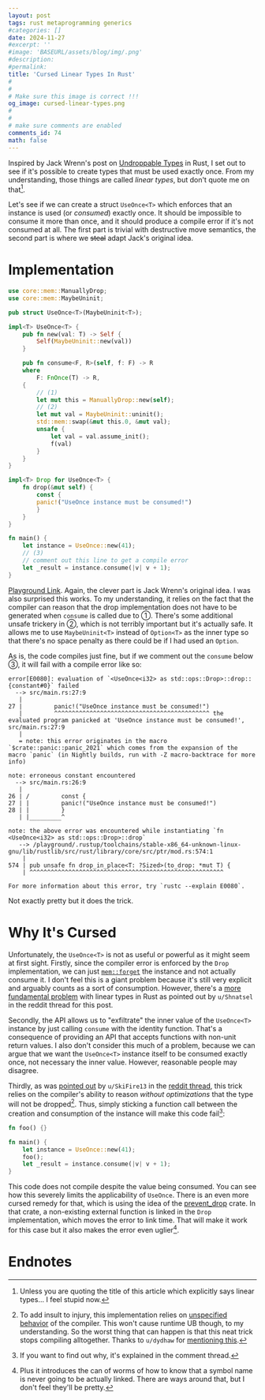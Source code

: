 ```yaml
---
layout: post
tags: rust metaprogramming generics
#categories: []
date: 2024-11-27
#excerpt: ''
#image: 'BASEURL/assets/blog/img/.png'
#description:
#permalink:
title: 'Cursed Linear Types In Rust'
#
#
# Make sure this image is correct !!!
og_image: cursed-linear-types.png
#
#
# make sure comments are enabled
comments_id: 74
math: false
---
```


Inspired by Jack Wrenn's post on [Undroppable Types](https://jack.wrenn.fyi/blog/undroppable/)
in Rust, I set out to see if it's possible to create types that must be used exactly
once. From my understanding, those things are called _linear types_, but
don't quote me on that[^title].

Let's see if we can create a struct `UseOnce<T>` which enforces that an instance
is used (or _consumed_) exactly once. It should be impossible to consume it
more than once, and it should produce a compile error if it's not consumed at all.
The first part is trivial with destructive move semantics, the second
part is where we ~~steal~~ adapt Jack's original idea.

# Implementation

```rust
use core::mem::ManuallyDrop;
use core::mem::MaybeUninit;

pub struct UseOnce<T>(MaybeUninit<T>);

impl<T> UseOnce<T> {
    pub fn new(val: T) -> Self {
        Self(MaybeUninit::new(val))
    }

    pub fn consume<F, R>(self, f: F) -> R
    where
        F: FnOnce(T) -> R,
    {
        // (1)
        let mut this = ManuallyDrop::new(self);
        // (2)
        let mut val = MaybeUninit::uninit();
        std::mem::swap(&mut this.0, &mut val);
        unsafe {
            let val = val.assume_init();
            f(val)
        }
    }
}

impl<T> Drop for UseOnce<T> {
    fn drop(&mut self) {
        const {
        panic!("UseOnce instance must be consumed!")
        }
    }
}

fn main() {
    let instance = UseOnce::new(41);
    // (3)
    // comment out this line to get a compile error
    let _result = instance.consume(|v| v + 1);
}
```


[Playground Link](https://play.rust-lang.org/?version=stable&mode=debug&edition=2021&gist=8bb04cf8311fd98e0506a1b764b72d2b).
Again, the clever part is Jack Wrenn's original idea. I was also surprised this
works. To my understanding, it relies on the fact that the compiler can reason
that the drop implementation does not have to be generated when `consume` is 
called due to &#9312;. There's some additional unsafe trickery in &#9313;,
which is not terribly important but it's actually safe. It allows me to use
`MaybeUninit<T>` instead of `Option<T>` as the inner type so that there's no
space penalty as there could be if I had used an `Option`.

As is, the code compiles just fine, but if we comment out the `consume` below
&#9314;, it will fail with a compile error like so:

```
error[E0080]: evaluation of `<UseOnce<i32> as std::ops::Drop>::drop::{constant#0}` failed
  --> src/main.rs:27:9
   |
27 |         panic!("UseOnce instance must be consumed!")
   |         ^^^^^^^^^^^^^^^^^^^^^^^^^^^^^^^^^^^^^^^^^^^^ the evaluated program panicked at 'UseOnce instance must be consumed!', src/main.rs:27:9
   |
   = note: this error originates in the macro `$crate::panic::panic_2021` which comes from the expansion of the macro `panic` (in Nightly builds, run with -Z macro-backtrace for more info)

note: erroneous constant encountered
  --> src/main.rs:26:9
   |
26 | /         const {
27 | |         panic!("UseOnce instance must be consumed!")
28 | |         }
   | |_________^

note: the above error was encountered while instantiating `fn <UseOnce<i32> as std::ops::Drop>::drop`
   --> /playground/.rustup/toolchains/stable-x86_64-unknown-linux-gnu/lib/rustlib/src/rust/library/core/src/ptr/mod.rs:574:1
    |
574 | pub unsafe fn drop_in_place<T: ?Sized>(to_drop: *mut T) {
    | ^^^^^^^^^^^^^^^^^^^^^^^^^^^^^^^^^^^^^^^^^^^^^^^^^^^^^^^

For more information about this error, try `rustc --explain E0080`.
```

Not exactly pretty but it does the trick.

# Why It's Cursed

Unfortunately, the `UseOnce<T>` is not as useful or powerful as it might seem
at first sight. Firstly, since the compiler error is enforced by the `Drop` implementation, we
can just [`mem::forget`](https://doc.rust-lang.org/std/mem/fn.forget.html) the instance
and not actually consume it. I don't feel this is a giant problem because it's
still very explicit and arguably counts as a sort of consumption. However,
there's a [more fundamental problem](https://www.reddit.com/r/rust/comments/1h0zcku/comment/lzaggnp/?utm_source=share&utm_medium=web3x&utm_name=web3xcss&utm_term=1&utm_content=share_button)
with linear types in Rust as pointed out by `u/Shnatsel` in the reddit thread
for this post.

Secondly, the API allows us to "exfiltrate" the inner value of the `UseOnce<T>` instance
by just calling `consume` with the identity function. That's a consequence
of providing an API that accepts functions with non-unit return values.
I also don't consider this much of a problem, because we can argue that
we want the `UseOnce<T>` instance itself to be consumed exactly once, not necessary
the inner value. However, reasonable people may disagree.

Thirdly, as was [pointed out](https://www.reddit.com/r/rust/comments/1gzmwcb/comment/lyyqvec/?utm_source=share&utm_medium=web3x&utm_name=web3xcss&utm_term=1&utm_content=share_button)
by `u/SkiFire13` in the [reddit thread](https://www.reddit.com/r/rust/comments/1gzmwcb/undroppable_types/),
this trick relies on the compiler's ability to reason 
_without optimizations_ that the type will not be dropped[^unspecified]. Thus,
simply sticking a function call between the creation and consumption of the instance
will make this code fail[^panic]:

```rust
fn foo() {}

fn main() {
    let instance = UseOnce::new(41);
    foo();
    let _result = instance.consume(|v| v + 1);
}
```

This code does not compile despite the value being consumed. You can see how
this severely limits the applicability of `UseOnce`. There is an even more cursed
remedy for that, which is using the idea of the [prevent_drop](https://github.com/mickvangelderen/prevent_drop)
crate. In that crate, a non-existing external function is linked in the `Drop`
implementation, which moves the error to link time. That will make it work for
this case but it also makes the error even uglier[^linker].

# Endnotes
[^title]: Unless you are quoting the title of this article which explicitly says linear types... I feel stupid now.
[^linker]: Plus it introduces the can of worms of how to know that a symbol name is never going to be actually linked. There are ways around that, but I don't feel they'll be pretty.
[^panic]: If you want to find out why, it's explained in the comment thread.
[^unspecified]: To add insult to injury, this implementation relies on [unspecified behavior](https://www.reddit.com/r/rust/comments/1gzmwcb/comment/lyzj7yi/) of the compiler. This won't cause runtime UB though, to my understanding. So the worst thing that can happen is that this neat trick stops compiling alltogether. Thanks to `u/dydhaw` for [mentioning this](https://www.reddit.com/r/rust/comments/1h0zcku/comment/lz7xox5/?utm_source=share&utm_medium=web3x&utm_name=web3xcss&utm_term=1&utm_content=share_button).
